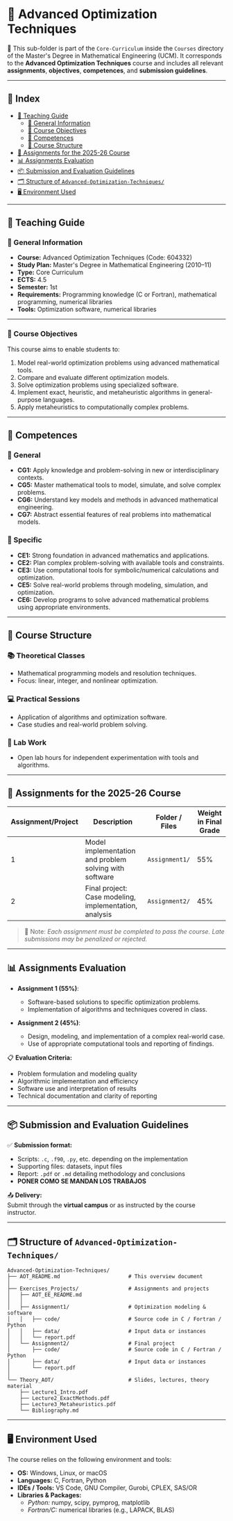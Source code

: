 # 🧮 Advanced Optimization Techniques

📁 This sub-folder is part of the `Core-Curriculum` inside the `Courses` directory of the Master's Degree in Mathematical Engineering (UCM). It corresponds to the **Advanced Optimization Techniques** course and includes all relevant **assignments**, **objectives**, **competences**, and **submission guidelines**.

---

## 📑 Index

- [📘 Teaching Guide](#-teaching-guide)  
  - [📌 General Information](#-general-information)  
  - [🎯 Course Objectives](#-course-objectives)  
  - [🧠 Competences](#-competences)  
  - [🔄 Course Structure](#-course-structure)  
- [🧪 Assignments for the 2025-26 Course](#-assignments-for-the-2025-26-course)  
- [📊 Assignments Evaluation](#-assignments-evaluation)  
- [📦 Submission and Evaluation Guidelines](#-submission-and-evaluation-guidelines)  
- [🗂️ Structure of `Advanced-Optimization-Techniques/`](#structure-advanced-optimization-techniques)
- [🖥️ Environment Used](#️-environment-used)

---

## 📘 Teaching Guide

### 📌 General Information

- **Course:** Advanced Optimization Techniques (Code: 604332)  
- **Study Plan:** Master's Degree in Mathematical Engineering (2010–11)  
- **Type:** Core Curriculum  
- **ECTS:** 4.5  
- **Semester:** 1st  
- **Requirements:** Programming knowledge (C or Fortran), mathematical programming, numerical libraries  
- **Tools:** Optimization software, numerical libraries

---

### 🎯 Course Objectives

This course aims to enable students to:

1. Model real-world optimization problems using advanced mathematical tools.  
2. Compare and evaluate different optimization models.  
3. Solve optimization problems using specialized software.  
4. Implement exact, heuristic, and metaheuristic algorithms in general-purpose languages.  
5. Apply metaheuristics to computationally complex problems.

---

## 🧠 Competences

### 🔹 General

- **CG1:** Apply knowledge and problem-solving in new or interdisciplinary contexts.  
- **CG5:** Master mathematical tools to model, simulate, and solve complex problems.  
- **CG6:** Understand key models and methods in advanced mathematical engineering.  
- **CG7:** Abstract essential features of real problems into mathematical models.

### 🔹 Specific

- **CE1:** Strong foundation in advanced mathematics and applications.  
- **CE2:** Plan complex problem-solving with available tools and constraints.  
- **CE3:** Use computational tools for symbolic/numerical calculations and optimization.  
- **CE5:** Solve real-world problems through modeling, simulation, and optimization.  
- **CE6:** Develop programs to solve advanced mathematical problems using appropriate environments.

---

## 🔄 Course Structure

### 📚 Theoretical Classes

- Mathematical programming models and resolution techniques.  
- Focus: linear, integer, and nonlinear optimization.

### 💻 Practical Sessions

- Application of algorithms and optimization software.  
- Case studies and real-world problem solving.

### 🧪 Lab Work

- Open lab hours for independent experimentation with tools and algorithms.

---

## 🧪 Assignments for the 2025-26 Course

| Assignment/Project | Description                                             | Folder / Files         | Weight in Final Grade |
|--------------------|---------------------------------------------------------|------------------------|------------------------|
| 1                  | Model implementation and problem solving with software  | `Assignment1/`         | 55%                   |
| 2                  | Final project: Case modeling, implementation, analysis  | `Assignment2/`         | 45%                   |

> 📌 Note: *Each assignment must be completed to pass the course. Late submissions may be penalized or rejected.*

---

## 📊 Assignments Evaluation

- **Assignment 1 (55%)**:  
  - Software-based solutions to specific optimization problems.  
  - Implementation of algorithms and techniques covered in class.  

- **Assignment 2 (45%)**:  
  - Design, modeling, and implementation of a complex real-world case.  
  - Use of appropriate computational tools and reporting of findings.

📋 **Evaluation Criteria:**

- Problem formulation and modeling quality  
- Algorithmic implementation and efficiency  
- Software use and interpretation of results  
- Technical documentation and clarity of reporting  

---

## 📦 Submission and Evaluation Guidelines

✅ **Submission format:**

- Scripts: `.c`, `.f90`, `.py`, etc. depending on the implementation  
- Supporting files: datasets, input files  
- Report: `.pdf` or `.md` detailing methodology and conclusions
- **PONER COMO SE MANDAN LOS TRABAJOS**

📤 **Delivery:**  
Submit through the **virtual campus** or as instructed by the course instructor.

---

## 🗂️ Structure of `Advanced-Optimization-Techniques/` <a id="structure-advanced-optimization-techniques"></a>

```plaintext
Advanced-Optimization-Techniques/
├── AOT_README.md                      # This overview document
│
├── Exercises_Projects/                # Assignments and projects
│   ├── AOT_EE_README.md
│   │
│   ├── Assignment1/                   # Optimization modeling & software
│   │   ├── code/                      # Source code in C / Fortran / Python
│   │   ├── data/                      # Input data or instances
│   │   └── report.pdf
│   └── Assignment2/                   # Final project
│       ├── code/                      # Source code in C / Fortran / Python
│       ├── data/                      # Input data or instances
│       └── report.pdf
│
└── Theory_AOT/                        # Slides, lectures, theory material
    ├── Lecture1_Intro.pdf
    ├── Lecture2_ExactMethods.pdf
    ├── Lecture3_Metaheuristics.pdf
    └── Bibliography.md

```
---

## 🖥️ Environment Used

The course relies on the following environment and tools:

- **OS:** Windows, Linux, or macOS  
- **Languages:** C, Fortran, Python  
- **IDEs / Tools:** VS Code, GNU Compiler, Gurobi, CPLEX, SAS/OR  
- **Libraries & Packages:**  
  - *Python:* numpy, scipy, pymprog, matplotlib  
  - *Fortran/C:* numerical libraries (e.g., LAPACK, BLAS)


